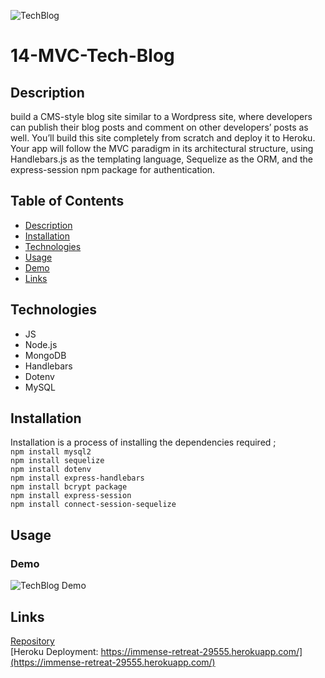 ![TechBlog](https://user-images.githubusercontent.com/77419537/123810580-86186c00-d8c0-11eb-9bc2-b97fa9dfe4e9.gif)
# 14-MVC-Tech-Blog

## Description 

 build a CMS-style blog site similar to a Wordpress site, where developers can publish their blog posts and comment on other developers’ posts as well. You’ll build this site completely from scratch and deploy it to Heroku. Your app will follow the MVC paradigm in its architectural structure, using Handlebars.js as the templating language, Sequelize as the ORM, and the express-session npm package for authentication.

## Table of Contents 

* [Description](#description)
* [Installation](#installation)
* [Technologies](#technologies)
* [Usage](#usage)
* [Demo](#demo)
* [Links](#links)

## Technologies
* JS
* Node.js
* MongoDB
* Handlebars
* Dotenv
* MySQL


## Installation

Installation is a process of installing the dependencies required ;  
`npm install mysql2`   
`npm install sequelize`   
`npm install dotenv`  
`npm install express-handlebars`   
`npm install bcrypt package`   
`npm install express-session` <br>
`npm install connect-session-sequelize`


## Usage 

 <!-- In order to use the application, first ensure that MySQL is installed in your environment.    
 Then, from the project root folder enter the sql shell and run the following command:          
`source db/schema.sql`        
Exit the sql shell and return to the command line still within your root project folder.      
Run the following commands;          
`npm run seed`    
`npm start`     -->


### Demo     
![TechBlog Demo](https://user-images.githubusercontent.com/77419537/123810619-8ca6e380-d8c0-11eb-98ce-babb25cacefa.gif)


## Links
[Repository](https://github.com/princessmoss/14-MVC-Tech-Blog) <br>
[Heroku Deployment: https://immense-retreat-29555.herokuapp.com/](https://immense-retreat-29555.herokuapp.com/)




